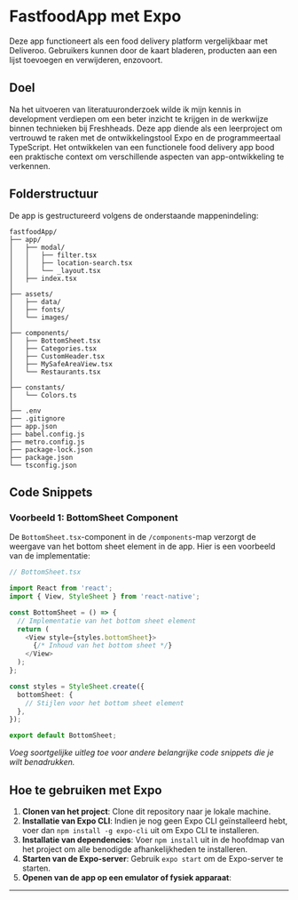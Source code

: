 # FastfoodApp met Expo

Deze app functioneert als een food delivery platform vergelijkbaar met Deliveroo. Gebruikers kunnen door de kaart bladeren, producten aan een lijst toevoegen en verwijderen, enzovoort.

## Doel

Na het uitvoeren van literatuuronderzoek wilde ik mijn kennis in development verdiepen om een beter inzicht te krijgen in de werkwijze binnen technieken bij Freshheads. Deze app diende als een leerproject om vertrouwd te raken met de ontwikkelingstool Expo en de programmeertaal TypeScript. Het ontwikkelen van een functionele food delivery app bood een praktische context om verschillende aspecten van app-ontwikkeling te verkennen.

## Folderstructuur

De app is gestructureerd volgens de onderstaande mappenindeling:

```
fastfoodApp/
├── app/
│   ├── modal/
│   │   ├── filter.tsx
│   │   ├── location-search.tsx
│   │   └── _layout.tsx
│   ├── index.tsx
│
├── assets/
│   ├── data/
│   ├── fonts/
│   └── images/
│
├── components/
│   ├── BottomSheet.tsx
│   ├── Categories.tsx
│   ├── CustomHeader.tsx
│   ├── MySafeAreaView.tsx
│   └── Restaurants.tsx
│
├── constants/
│   └── Colors.ts
│
├── .env
├── .gitignore
├── app.json
├── babel.config.js
├── metro.config.js
├── package-lock.json
├── package.json
└── tsconfig.json
```

## Code Snippets

### Voorbeeld 1: BottomSheet Component

De `BottomSheet.tsx`-component in de `/components`-map verzorgt de weergave van het bottom sheet element in de app. Hier is een voorbeeld van de implementatie:

```typescript
// BottomSheet.tsx

import React from 'react';
import { View, StyleSheet } from 'react-native';

const BottomSheet = () => {
  // Implementatie van het bottom sheet element
  return (
    <View style={styles.bottomSheet}>
      {/* Inhoud van het bottom sheet */}
    </View>
  );
};

const styles = StyleSheet.create({
  bottomSheet: {
    // Stijlen voor het bottom sheet element
  },
});

export default BottomSheet;
```

*Voeg soortgelijke uitleg toe voor andere belangrijke code snippets die je wilt benadrukken.*

## Hoe te gebruiken met Expo

1. **Clonen van het project**: Clone dit repository naar je lokale machine.
2. **Installatie van Expo CLI**: Indien je nog geen Expo CLI geïnstalleerd hebt, voer dan `npm install -g expo-cli` uit om Expo CLI te installeren.
3. **Installatie van dependencies**: Voer `npm install` uit in de hoofdmap van het project om alle benodigde afhankelijkheden te installeren.
4. **Starten van de Expo-server**: Gebruik `expo start` om de Expo-server te starten.
5. **Openen van de app op een emulator of fysiek apparaat**:

---
